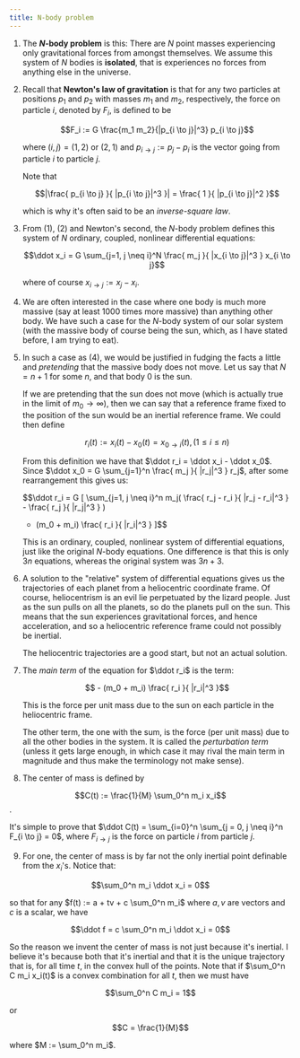 ```yaml
---
title: N-body problem
---
```

1. The **$N$-body problem** is this: There are $N$ point masses experiencing only gravitational forces from amongst themselves. We assume this system of $N$ bodies is **isolated**, that is experiences no forces from anything else in the universe.

2. Recall that **Newton's law of gravitation** is that for any two particles at positions $p_1$ and $p_2$ with masses $m_1$ and $m_2$, respectively, the force on particle $i$, denoted by $F_i$, is defined to be

    $$F_i := G \frac{m_1 m_2}{|p_{i \to j}|^3} p_{i \to j}$$

    where $(i,j) = (1,2) \text{ or } (2,1)$ and $p_{i \to j} := p_j - p_i$ is the vector going from particle $i$ to particle $j$.

    Note that 

    $$|\frac{ p_{i \to j} }{ |p_{i \to j}|^3 }| = \frac{ 1 }{ |p_{i \to j}|^2 }$$

    which is why it's often said to be an *inverse-square law*.

3. From (1), (2) and Newton's second, the $N$-body problem defines this system of $N$ ordinary, coupled, nonlinear differential equations:

    $$\ddot x_i = G \sum_{j=1, j \neq i}^N \frac{ m_j }{ |x_{i \to j}|^3 } x_{i \to j}$$

    where of course $x_{i \to j} := x_j - x_i$.

4. We are often interested in the case where one body is much more massive (say at least 1000 times more massive) than anything other body. We have such a case for the $N$-body system of our solar system (with the massive body of course being the sun, which, as I have stated before, I am trying to eat).

5. In such a case as (4), we would be justified in fudging the facts a little and *pretending* that the massive body does not move. Let us say that $N = n + 1$ for some $n$, and that body $0$ is the sun.

    If we are pretending that the sun does not move (which is actually true in the limit of $m_0 \to \infty$), then we can say that a reference frame fixed to the position of the sun would be an inertial reference frame. We could then define

    $$r_i(t) := x_i(t) - x_0(t) = x_{0 \to i}(t), (1 \leq i \leq n)$$

    From this definition we have that $\ddot r_i = \ddot x_i - \ddot x_0$. Since $\ddot x_0 = G \sum_{j=1}^n \frac{ m_j }{ |r_j|^3 } r_j$, after some rearrangement this gives us:

    $$\ddot r_i = G [ 
      \sum_{j=1, j \neq i}^n m_j( \frac{ r_j - r_i }{ |r_j - r_i|^3 } - \frac{ r_j }{ |r_j|^3 } ) 
      - (m_0 + m_i) \frac{ r_i }{ |r_i|^3 }
    ]$$

    This is an ordinary, coupled, nonlinear system of differential equations, just like the original $N$-body equations. One difference is that this is only $3n$ equations, whereas the original system was $3n + 3$.

6. A solution to the "relative" system of differential equations gives us the trajectories of each planet from a heliocentric coordinate frame. Of course, heliocentrism is an evil lie perpetuated by the lizard people. Just as the sun pulls on all the planets, so do the planets pull on the sun. This means that the sun experiences gravitational forces, and hence acceleration, and so a heliocentric reference frame could not possibly be inertial.

    The heliocentric trajectories are a good start, but not an actual solution.

7. The *main term* of the equation for $\ddot r_i$ is the term:

    $$ - (m_0 + m_i) \frac{ r_i }{ |r_i|^3 }$$

    This is the force per unit mass due to the sun on each particle in the heliocentric frame.

    The other term, the one with the sum, is the force (per unit mass) due to all the other bodies in the system. It is called the *perturbation term* (unless it gets large enough, in which case it may rival the main term in magnitude and thus make the terminology not make sense).

8. The center of mass is defined by

$$C(t) := \frac{1}{M} \sum_0^n m_i x_i$$.

It's simple to prove that $\ddot C(t) = \sum_{i=0}^n \sum_{j = 0, j \neq i}^n F_{i \to j} = 0$, where $F_{i \to j}$ is the force on particle $i$ from particle $j$.


9. For one, the center of mass is by far not the only inertial point definable from the $x_i$'s. Notice that:

$$\sum_0^n m_i \ddot x_i = 0$$

so that for any $f(t) := a + tv + c \sum_0^n m_i$ where $a, v$ are vectors and $c$ is a scalar, we have

$$\ddot f = c \sum_0^n m_i \ddot x_i = 0$$

So the reason we invent the center of mass is not just because it's inertial. I believe it's because both that it's inertial and that it is the unique trajectory that is, for all time $t$, in the convex hull of the points. Note that if $\sum_0^n C m_i x_i(t)$ is a convex combination for all $t$, then we must have

$$\sum_0^n C m_i = 1$$

or

$$C = \frac{1}{M}$$

where $M := \sum_0^n m_i$.

